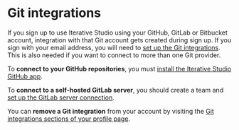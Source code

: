 # Git integrations

If you sign up to use Iterative Studio using your GitHub, GitLab or Bitbucket
account, integration with that Git account gets created during sign up. If you
sign with your email address, you will need to
[set up the Git integrations](/doc/studio/user-guide/account-and-billing#git-integrations).
This is also needed if you want to connect to more than one Git provider.

To **connect to your GitHub repositories**, you must
[install the Iterative Studio GitHub app](/doc/studio/user-guide/git-integrations/install-github-app).

To **connect to a self-hosted GitLab server**, you should create a team and
[set up the GitLab server connection](/doc/studio/user-guide/git-integrations/custom-gitlab-server).

You can **remove a Git integration** from your account by visiting the
[Git integrations sections of your profile page](/doc/studio/user-guide/account-and-billing#git-integrations).
